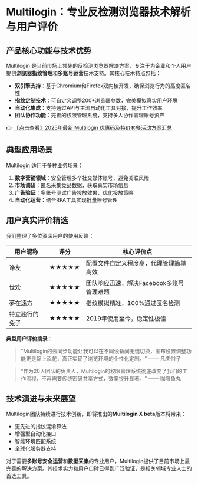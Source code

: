 # Multilogin：专业反检测浏览器技术解析与用户评价

## 产品核心功能与技术优势

Multilogin 是当前市场上领先的反检测浏览器解决方案，专注于为企业和个人用户提供**浏览器指纹管理**和**多账号运营**技术支持。其核心技术特点包括：

- **双引擎支持**：基于Chromium和Firefox双内核开发，确保浏览行为的高度匿名性
- **指纹定制技术**：可自定义调整200+浏览器参数，完美模拟真实用户环境
- **自动化集成**：支持通过API与主流自动化工具对接，提升工作效率
- **团队协作功能**：完善的权限管理系统，支持多人协作管理账号资产

👉 [【点击查看】2025年最新 Multilogin 优惠码及特价套餐活动方案汇总](https://bit.ly/multIlogin)

## 典型应用场景

Multilogin 适用于多种业务场景：

1. **数字营销领域**：安全管理多个社交媒体账号，避免关联风险
2. **市场调研**：匿名采集竞品数据，获取真实市场信息
3. **广告验证**：多账号测试广告投放效果，优化投放策略
4. **自动化运营**：结合RPA工具实现批量账号管理

## 用户真实评价精选

我们整理了多位资深用户的使用反馈：

| 用户昵称 | 评分 | 核心评价点 |
|---------|------|-----------|
| 诤友 | ★★★★★ | 配置文件自定义程度高，代理管理简单高效 |
| 世欢 | ★★★★★ | 团队响应迅速，解决Facebook多账号管理难题 |
| 夢在遠方 | ★★★★★ | 指纹模拟精准，100%通过匿名检测 |
| 特立独行的兔子 | ★★★★★ | 2019年使用至今，稳定性极佳 |

**典型用户评价摘录**：

> "Multilogin的云同步功能让我可以在不同设备间无缝切换，画布设置调整功能更是锦上添花，真正实现了浏览环境的个性化定制。" —— 凡夫俗子

> "作为20人团队的负责人，Multilogin的权限管理系统彻底改变了我们的工作流程，不再需要传统密码共享方式，效率提升显著。" —— 咖喱鱼丸

## 技术演进与未来展望

Multilogin团队持续进行技术创新，即将推出的**Multilogin X beta**版本将带来：

- 更先进的指纹混淆算法
- 增强型自动化接口
- 智能环境匹配系统
- 全球化服务器支持

对于需要**多账号安全运营**和**数据采集**的专业用户，Multilogin提供了目前市场上最完善的解决方案。其技术实力和用户口碑已得到广泛验证，是相关领域专业人士的首选工具。